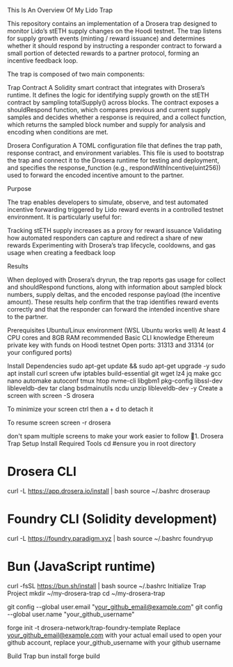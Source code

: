 This Is An Overview Of My Lido Trap

This repository contains an implementation of a Drosera trap designed to monitor Lido’s stETH supply changes on the Hoodi testnet. The trap listens for supply growth events (minting / reward issuance) and determines whether it should respond by instructing a responder contract to forward a small portion of detected rewards to a partner protocol, forming an incentive feedback loop.

The trap is composed of two main components:

Trap Contract A Solidity smart contract that integrates with Drosera’s runtime. It defines the logic for identifying supply growth on the stETH contract by sampling totalSupply() across blocks. The contract exposes a shouldRespond function, which compares previous and current supply samples and decides whether a response is required, and a collect function, which returns the sampled block number and supply for analysis and encoding when conditions are met.

Drosera Configuration A TOML configuration file that defines the trap path, response contract, and environment variables. This file is used to bootstrap the trap and connect it to the Drosera runtime for testing and deployment, and specifies the response_function (e.g., respondWithIncentive(uint256)) used to forward the encoded incentive amount to the partner.

Purpose

The trap enables developers to simulate, observe, and test automated incentive forwarding triggered by Lido reward events in a controlled testnet environment. It is particularly useful for:

Tracking stETH supply increases as a proxy for reward issuance
Validating how automated responders can capture and redirect a share of new rewards
Experimenting with Drosera’s trap lifecycle, cooldowns, and gas usage when creating a feedback loop

Results

When deployed with Drosera’s dryrun, the trap reports gas usage for collect and shouldRespond functions, along with information about sampled block numbers, supply deltas, and the encoded response payload (the incentive amount). These results help confirm that the trap identifies reward events correctly and that the responder can forward the intended incentive share to the partner.




Prerequisites
Ubuntu/Linux environment (WSL Ubuntu works well)
At least 4 CPU cores and 8GB RAM recommended
Basic CLI knowledge
Ethereum private key with funds on Hoodi testnet
Open ports: 31313 and 31314 (or your configured ports)

Install Dependencies
sudo apt-get update && sudo apt-get upgrade -y
sudo apt install curl screen ufw iptables build-essential git wget lz4 jq make gcc nano automake autoconf tmux htop nvme-cli libgbm1 pkg-config libssl-dev libleveldb-dev tar clang bsdmainutils ncdu unzip libleveldb-dev -y
Create a screen with screen -S drosera

To minimize your screen ctrl then a + d to detach it

To resume screen screen -r drosera

don't spam multiple screens to make your work easier to follow
🔹1. Drosera Trap Setup
Install Required Tools
cd #ensure you in root directory

# Drosera CLI
curl -L https://app.drosera.io/install | bash
source ~/.bashrc
droseraup

# Foundry CLI (Solidity development)
curl -L https://foundry.paradigm.xyz | bash
source ~/.bashrc
foundryup

# Bun (JavaScript runtime)
curl -fsSL https://bun.sh/install | bash
source ~/.bashrc
Initialize Trap Project
mkdir ~/my-drosera-trap
cd ~/my-drosera-trap

git config --global user.email "your_github_email@example.com"
git config --global user.name "your_github_username"

forge init -t drosera-network/trap-foundry-template
Replace your_github_email@example.com with your actual email used to open your github account, replace your_github_username with your github username

Build Trap
bun install
forge build
